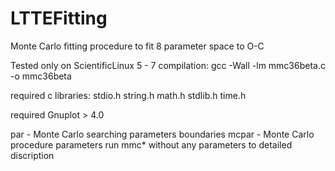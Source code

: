 # LTTEFitting
Monte Carlo fitting procedure to fit 8 parameter space to O-C

Tested only on ScientificLinux 5 - 7 
compilation:
gcc -Wall -lm mmc36beta.c -o mmc36beta

required c libraries:
stdio.h
string.h
math.h
stdlib.h
time.h

required Gnuplot > 4.0

par - Monte Carlo searching parameters boundaries
mcpar - Monte Carlo procedure parameters
run mmc* without any parameters to detailed discription
